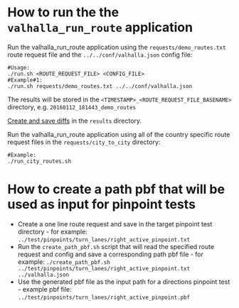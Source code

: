 # How to run the the `valhalla_run_route` application
Run the valhalla_run_route application using the `requests/demo_routes.txt` route request file and the `../../conf/valhalla.json` config file:
```
#Usage:
./run.sh <ROUTE_REQUEST_FILE> <CONFIG_FILE>
#Example#1:
./run.sh requests/demo_routes.txt ../../conf/valhalla.json
```
The results will be stored in the `<TIMESTAMP>_<ROUTE_REQUEST_FILE_BASENAME>` directory, e.g. `20160112_181443_demo_routes`

[Create and save diffs](results/README.md) in the `results` directory.

Run the valhalla_run_route application using all of the country specific route request files in the `requests/city_to_city` directory:
```
#Example:
./run_city_routes.sh
```

# How to create a path pbf that will be used as input for pinpoint tests
- Create a one line route request and save in the target pinpoint test directory - for example: `../test/pinpoints/turn_lanes/right_active_pinpoint.txt`
- Run the `create_path_pbf.sh` script that will read the specified route request and config and save a corresponding path pbf file - for example: `./create_path_pbf.sh ../test/pinpoints/turn_lanes/right_active_pinpoint.txt ../valhalla.json`
- Use the generated pbf file as the input path for a directions pinpoint test - example pbf file: `../test/pinpoints/turn_lanes/right_active_pinpoint.pbf`
